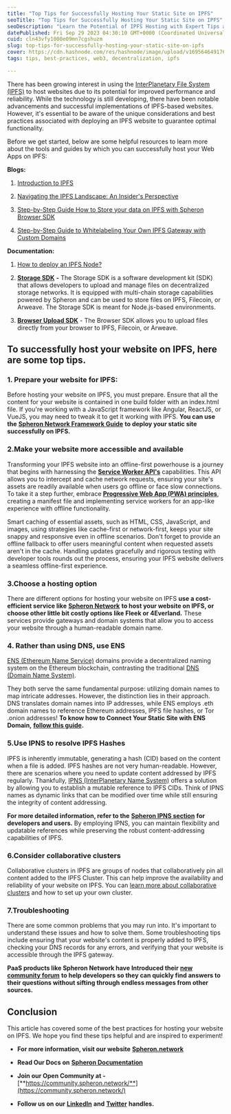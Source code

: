 ```yaml
---
title: "Top Tips for Successfully Hosting Your Static Site on IPFS"
seoTitle: "Top Tips for Successfully Hosting Your Static Site on IPFS"
seoDescription: "Learn the Potential of IPFS Hosting with Expert Tips and Best Practices by Spheron Network. Learn How to Prepare Your Website, Choosing Best Hosting options"
datePublished: Fri Sep 29 2023 04:30:10 GMT+0000 (Coordinated Universal Time)
cuid: cln43vfy1000e09mn7cgshuzm
slug: top-tips-for-successfully-hosting-your-static-site-on-ipfs
cover: https://cdn.hashnode.com/res/hashnode/image/upload/v1695646491767/c61bab0b-8f00-439b-8a33-8936eb31067a.png
tags: tips, best-practices, web3, decentralization, ipfs

---
```


There has been growing interest in using the [InterPlanetary File System (IPFS)](https://en.wikipedia.org/wiki/InterPlanetary_File_System) to host websites due to its potential for improved performance and reliability. While the technology is still developing, there have been notable advancements and successful implementations of IPFS-based websites. However, it's essential to be aware of the unique considerations and best practices associated with deploying an IPFS website to guarantee optimal functionality.

Before we get started, below are some helpful resources to learn more about the tools and guides by which you can successfully host your Web Apps on IPFS:

**Blogs:**

1. [Introduction to IPFS](https://blog.spheron.network/ipfs-a-censorship-resistant-file-sharing-system)
    
2. [Navigating the IPFS Landscape: An Insider's Perspective](https://blog.spheron.network/navigating-the-ipfs-landscape-an-insiders-perspective)
    
3. [Step-by-Step Guide How to Store your data on IPFS with Spheron Browser SDK](https://blog.spheron.network/step-by-step-guide-how-to-store-your-data-on-ipfs-with-spheron-browser-sdk)
    
4. [Step-by-Step Guide to Whitelabeling Your Own IPFS Gateway with Custom Domains](https://blog.spheron.network/unleash-the-power-of-ipfs-with-spheron-compute-a-step-by-step-guide-to-whitelabeling-your-own-ipfs-gateway-with-custom-domains)
    

**Documentation:**

1. [How to deploy an IPFS Node?](https://docs.spheron.network/marketplace-guide/ipfs/)
    
2. [**Storage SDK**](https://docs.spheron.network/sdk/storage-v2/) **-** The Storage SDK is a software development kit (SDK) that allows developers to upload and manage files on decentralized storage networks. It is equipped with multi-chain storage capabilities powered by Spheron and can be used to store files on IPFS, Filecoin, or Arweave. The Storage SDK is meant for Node.js-based environments.
    
3. [**Browser Upload SDK**](https://docs.spheron.network/sdk/browser/#upload) - The Browser SDK allows you to upload files directly from your browser to IPFS, Filecoin, or Arweave.
    

## To successfully host your website on IPFS, here are some top tips.

### **1\. Prepare your website for IPFS:** 

Before hosting your website on IPFS, you must prepare. Ensure that all the content for your website is contained in one build folder with an index.html file. If you're working with a JavaScript framework like Angular, ReactJS, or VueJS, you may need to tweak it to get it working with IPFS. **You can use the** [**Spheron Network Framework Guide**](https://docs.spheron.network/framework-guide/) **to deploy your static site successfully on IPFS.**

### **2.Make your website more accessible and available**

Transforming your IPFS website into an offline-first powerhouse is a journey that begins with harnessing the [**Service Worker API's**](https://developer.mozilla.org/en-US/docs/Web/API/Service_Worker_API) capabilities. This API allows you to intercept and cache network requests, ensuring your site's assets are readily available when users go offline or face slow connections. To take it a step further, embrace [**Progressive Web App (PWA) principles**](https://developer.mozilla.org/en-US/docs/Web/Progressive_web_apps), creating a manifest file and implementing service workers for an app-like experience with offline functionality. 

Smart caching of essential assets, such as HTML, CSS, JavaScript, and images, using strategies like cache-first or network-first, keeps your site snappy and responsive even in offline scenarios. Don't forget to provide an offline fallback to offer users meaningful content when requested assets aren't in the cache. Handling updates gracefully and rigorous testing with developer tools rounds out the process, ensuring your IPFS website delivers a seamless offline-first experience.

### **3.Choose a hosting option** 

There are different options for hosting your website on IPFS **use a cost-efficient service like** [**Spheron Network**](https://spheron.network/) **to host your website on IPFS, or choose other little bit costly options like Fleek or 4Everland.** These services provide gateways and domain systems that allow you to access your website through a human-readable domain name.

### **4\. Rather than using DNS, use ENS**  

[ENS (Ethereum Name Service)](https://ens.domains/) domains provide a decentralized naming system on the Ethereum blockchain, contrasting the traditional [DNS (Domain Name System)](https://www.cloudflare.com/learning/dns/what-is-dns/). 

They both serve the same fundamental purpose: utilizing domain names to map intricate addresses. However, the distinction lies in their approach. DNS translates domain names into IP addresses, while ENS employs .eth domain names to reference Ethereum addresses, IPFS file hashes, or Tor .onion addresses! **To know how to Connect Your Static Site with ENS Domain,** [**follow this guide**](https://blog.spheron.network/guide-to-connect-your-static-site-with-ens-domain)**.**

### **5.Use IPNS to resolve IPFS Hashes**  

IPFS is inherently immutable, generating a hash (CID) based on the content when a file is added. IPFS hashes are not very human-readable. However, there are scenarios where you need to update content addressed by IPFS regularly. Thankfully, [IPNS (InterPlanetary Name System)](https://docs.ipfs.tech/concepts/ipns/) offers a solution by allowing you to establish a mutable reference to IPFS CIDs. Think of IPNS names as dynamic links that can be modified over time while still ensuring the integrity of content addressing.

**For more detailed information, refer to the** [**Spheron IPNS section**](https://docs.spheron.network/sdk/storage-v2/#ipns-records) **for developers and users.** By employing IPNS, you can maintain flexibility and updatable references while preserving the robust content-addressing capabilities of IPFS.

### **6.Consider collaborative clusters**

Collaborative clusters in IPFS are groups of nodes that collaboratively pin all content added to the IPFS Cluster. This can help improve the availability and reliability of your website on IPFS. You can [learn more about collaborative clusters](https://ipfscluster.io/documentation/collaborative/setup/) and how to set up your own cluster.

### **7.Troubleshooting** 

There are some common problems that you may run into. It's important to understand these issues and how to solve them. Some troubleshooting tips include ensuring that your website's content is properly added to IPFS, checking your DNS records for any errors, and verifying that your website is accessible through the IPFS gateway.

**PaaS products like Spheron Network have Introduced their** [**new community forum**](https://community.spheron.network/) **to help developers so they can quickly find answers to their questions without sifting through endless messages from other sources.**  

## Conclusion

This article has covered some of the best practices for hosting your website on IPFS. We hope you find these tips helpful and are inspired to experiment!

* **For more information, visit our website** [](https://spheron.network/)[**Spheron.network**](http://Spheron.network) 
    
* **Read Our Docs on** [**Spheron Documentation**](https://docs.spheron.network/)
    
* **Join our Open Community at -** [**https://community.spheron.network/**](https://community.spheron.network/)
    
* **Follow us on our** [**LinkedIn**](https://www.linkedin.com/company/spheron/) **and** [**Twitter**](https://twitter.com/SpheronFDN) **handles.**